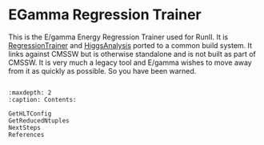 # EGamma Regression Trainer

This is the E/gamma Energy Regression Trainer used for RunII. It is [RegressionTrainer](https://github.com/cms-egamma/RegressionTrainer>) and [HiggsAnalysis](https://github.com/cms-egamma/HiggsAnalysis>) ported to a common build system.
It links against CMSSW but is otherwise standalone and is not built as part of CMSSW. It is very much a legacy tool and E/gamma wishes to move away from it as quickly as possible. So you have been warned.


```{toctree}

:maxdepth: 2
:caption: Contents:

GetHLTConfig
GetReducedNtuples
NextSteps
References
```

